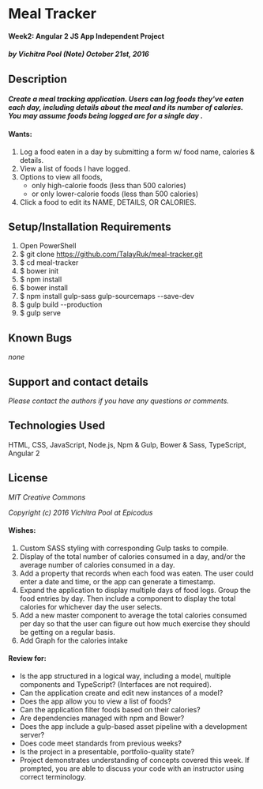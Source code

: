 # Meal Tracker

#### Week2: Angular 2 JS App Independent Project

#### _by Vichitra Pool (Note) October 21st, 2016_

## Description

#### _Create a meal tracking application. Users can log foods they've eaten each day, including details about the meal and its number of calories. You may assume foods being logged are for a single day ._

#### Wants:

1. Log a food eaten in a day by submitting a form w/ food name, calories & details.
2. View a list of foods I have logged.
3. Options to view all foods,
    - only high-calorie foods (less than 500 calories)
    - or only lower-calorie foods (less than 500 calories)
4. Click a food to edit its NAME, DETAILS, OR CALORIES.

## Setup/Installation Requirements
1.  Open PowerShell
2.  $ git clone https://github.com/TalayRuk/meal-tracker.git
3.  $ cd meal-tracker
4.  $ bower init
5.  $ npm install
6.  $ bower install
7.  $ npm install gulp-sass gulp-sourcemaps --save-dev
8.  $ gulp build --production
9.  $ gulp serve

## Known Bugs
_none_

## Support and contact details
_Please contact the authors if you have any questions or comments._

## Technologies Used

HTML, CSS, JavaScript, Node.js, Npm & Gulp, Bower & Sass, TypeScript, Angular 2


## License

_*MIT Creative Commons*_

_Copyright (c) 2016 Vichitra Pool at Epicodus_




#### Wishes:
1. Custom SASS styling with corresponding Gulp tasks to compile.
2. Display of the total number of calories consumed in a day, and/or the average number of calories consumed in a day.
3. Add a property that records when each food was eaten. The user could enter a date and time, or the app can generate a timestamp.
4. Expand the application to display multiple days of food logs. Group the food entries by day. Then include a component to display the total calories for whichever day the user selects.
5. Add a new master component to average the total calories consumed per day so that the user can figure out how much exercise they should be getting on a regular basis.
6. Add Graph for the calories intake
#### Review for:
- Is the app structured in a logical way, including a model, multiple components and TypeScript? (Interfaces are not required).
- Can the application create and edit new instances of a model?
- Does the app allow you to view a list of foods?
- Can the application filter foods based on their calories?
- Are dependencies managed with npm and Bower?
- Does the app include a gulp-based asset pipeline with a development server?
- Does code meet standards from previous weeks?
- Is the project in a presentable, portfolio-quality state?
- Project demonstrates understanding of concepts covered this week. If prompted, you are able to discuss your code with an instructor using correct terminology.
